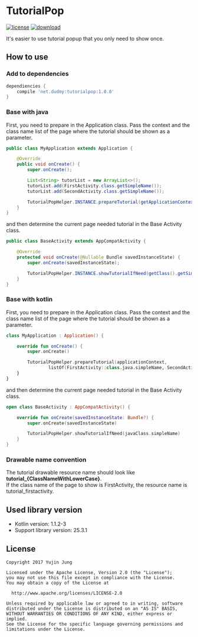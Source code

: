# TutorialPop

[![license](https://img.shields.io/hexpm/l/plug.svg)](https://www.apache.org/licenses/LICENSE-2.0)
[![download](https://img.shields.io/badge/download-1.0.0-green.svg)](https://bintray.com/dudmy/maven/tutorialpop)

It's easier to use tutorial popup that you only need to show once.

## How to use

### Add to dependencies

```groovy
dependiencies {
    compile 'net.dudmy:tutorialpop:1.0.0'
}
```

### Base with java

First, you need to prepare in the Application class. Pass the context and the class name list of the page where the tutorial should be shown as a parameter.

```java
public class MyApplication extends Application {

    @Override
    public void onCreate() {
        super.onCreate();

        List<String> tutorList = new ArrayList<>();
        tutorList.add(FirstActivity.class.getSimpleName());
        tutorList.add(SecondActivity.class.getSimpleName());

        TutorialPopHelper.INSTANCE.prepareTutorial(getApplicationContext(), tutorList);
    }
}
```

and then determine the current page needed tutorial in the Base Activity class.

```java
public class BaseActivity extends AppCompatActivity {

    @Override
    protected void onCreate(@Nullable Bundle savedInstanceState) {
        super.onCreate(savedInstanceState);

        TutorialPopHelper.INSTANCE.showTutorialIfNeed(getClass().getSimpleName());
    }
}
```

### Base with kotlin

First, you need to prepare in the Application class. Pass the context and the class name list of the page where the tutorial should be shown as a parameter.

```kotlin
class MyApplication : Application() {

    override fun onCreate() {
        super.onCreate()

        TutorialPopHelper.prepareTutorial(applicationContext,
                listOf(FirstActivity::class.java.simpleName, SecondActivity::class.java.simpleName))
    }
}
```

and then determine the current page needed tutorial in the Base Activity class.

```kotlin
open class BaseActivity : AppCompatActivity() {

    override fun onCreate(savedInstanceState: Bundle?) {
        super.onCreate(savedInstanceState)

        TutorialPopHelper.showTutorialIfNeed(javaClass.simpleName)
    }
}
```

### Drawable name convention

The tutorial drawable resource name should look like **tutorial_{ClassNameWithLowerCase}**.  
If the class name of the page to show is FirstActivity, the resource name is tutorial_firstactivity.

## Used library version

* Kotlin version: 1.1.2-3
* Support library version: 25.3.1

## License

```
Copyright 2017 Yujin Jung

Licensed under the Apache License, Version 2.0 (the "License");
you may not use this file except in compliance with the License.
You may obtain a copy of the License at

  http://www.apache.org/licenses/LICENSE-2.0

Unless required by applicable law or agreed to in writing, software
distributed under the License is distributed on an "AS IS" BASIS,
WITHOUT WARRANTIES OR CONDITIONS OF ANY KIND, either express or implied.
See the License for the specific language governing permissions and
limitations under the License.
```
